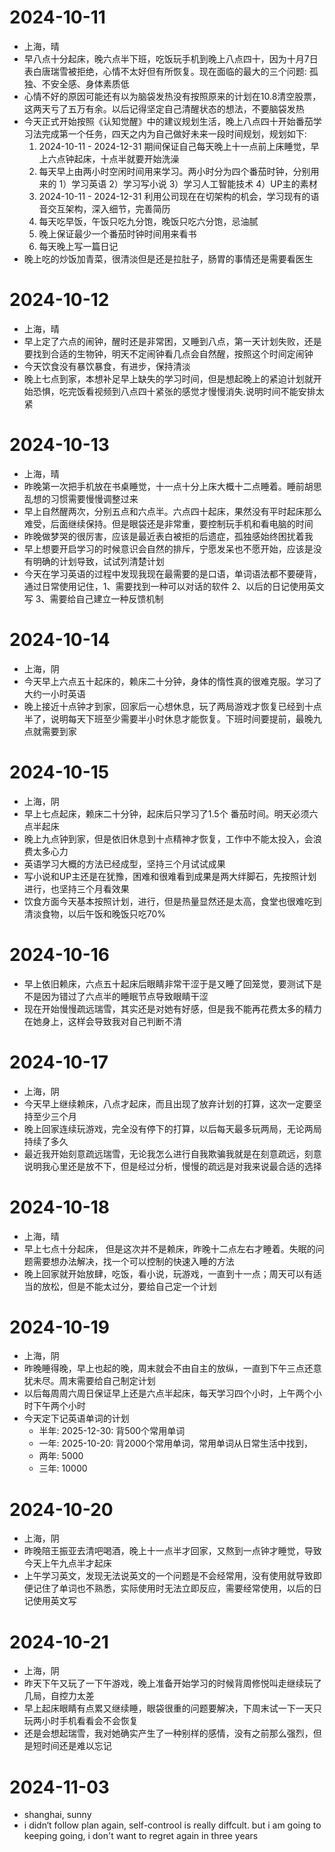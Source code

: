# 2024-10-11
+ 上海，晴
+ 早八点十分起床，晚六点半下班，吃饭玩手机到晚上八点四十，因为十月7日表白唐瑞雪被拒绝，心情不太好但有所恢复。现在面临的最大的三个问题: 孤独、不安全感、身体素质低
+ 心情不好的原因可能还有以为脑袋发热没有按照原来的计划在10.8清空股票，这两天亏了五万有余。以后记得坚定自己清醒状态的想法，不要脑袋发热
+ 今天正式开始按照《认知觉醒》中的建议规划生活，晚上八点四十开始番茄学习法完成第一个任务，四天之内为自己做好未来一段时间规划，规划如下:
    1. 2024-10-11 - 2024-12-31 期间保证自己每天晚上十一点前上床睡觉，早上六点钟起床，十点半就要开始洗澡
    2. 每天早上由两小时空闲时间用来学习。两小时分为四个番茄时钟，分别用来的 1）学习英语 2）学习写小说 3）学习人工智能技术  4）UP主的素材
    3. 2024-10-11 - 2024-12-31 利用公司现在在切架构的机会，学习现有的语音交互架构，深入细节，完善简历
    4. 每天吃早饭，午饭只吃九分饱，晚饭只吃六分饱，忌油腻
    5. 晚上保证最少一个番茄时钟时间用来看书
    6. 每天晚上写一篇日记
+ 晚上吃的炒饭加青菜，很清淡但是还是拉肚子，肠胃的事情还是需要看医生

# 2024-10-12
+ 上海，晴
+ 早上定了六点的闹钟，醒时还是非常困，又睡到八点，第一天计划失败，还是要找到合适的生物钟，明天不定闹钟看几点会自然醒，按照这个时间定闹钟
+ 今天饮食没有暴饮暴食，有进步，保持清淡
+ 晚上七点到家，本想补足早上缺失的学习时间，但是想起晚上的紧迫计划就开始恐惧，吃完饭看视频到八点四十紧张的感觉才慢慢消失.说明时间不能安排太紧

# 2024-10-13
+ 上海，晴
+ 昨晚第一次把手机放在书桌睡觉，十一点十分上床大概十二点睡着。睡前胡思乱想的习惯需要慢慢调整过来
+ 早上自然醒两次，分别五点和六点半。六点四十起床，果然没有平时起床那么难受，后面继续保持。但是眼袋还是非常重，要控制玩手机和看电脑的时间
+ 昨晚做梦哭的很厉害，应该是最近表白被拒的后遗症，孤独感始终困扰着我
+ 早上想要开启学习的时候意识会自然的排斥，宁愿发呆也不愿开始，应该是没有明确的计划导致，试试列清楚计划
+ 今天在学习英语的过程中发现我现在最需要的是口语，单词语法都不要硬背，通过日常使用记住，1、需要找到一种可以对话的软件 2、以后的日记使用英文写 3、需要给自己建立一种反馈机制

# 2024-10-14
+ 上海，阴
+ 今天早上六点五十起床的，赖床二十分钟，身体的惰性真的很难克服。学习了大约一小时英语
+ 晚上接近十点钟才到家，回家后一心想休息，玩了两局游戏才恢复已经到十点半了，说明每天下班至少需要半小时休息才能恢复。下班时间要提前，最晚九点就需要到家

# 2024-10-15
+ 上海，阴
+ 早上七点起床，赖床二十分钟，起床后只学习了1.5个 番茄时间。明天必须六点半起床
+ 晚上九点钟到家，但是依旧休息到十点精神才恢复，工作中不能太投入，会浪费太多心力
+ 英语学习大概的方法已经成型，坚持三个月试试成果
+ 写小说和UP主还是在犹豫，困难和很难看到成果是两大绊脚石，先按照计划进行，也坚持三个月看效果
+ 饮食方面今天基本按照计划，进行，但是热量显然还是太高，食堂也很难吃到清淡食物，以后午饭和晚饭只吃70%

# 2024-10-16
+ 早上依旧赖床，六点五十起床后眼睛非常干涩于是又睡了回笼觉，要测试下是不是因为错过了六点半的睡眠节点导致眼睛干涩
+ 现在开始慢慢疏远瑞雪，其实还是对她有好感，但是我不能再花费太多的精力在她身上，这样会导致我对自己判断不清

# 2024-10-17
+ 上海，阴
+ 今天早上继续赖床，八点才起床，而且出现了放弃计划的打算，这次一定要坚持至少三个月
+ 晚上回家连续玩游戏，完全没有停下的打算，以后每天最多玩两局，无论两局持续了多久
+ 最近我开始刻意疏远瑞雪，无论我怎么进行自我欺骗我就是在刻意疏远，刻意说明我心里还是放不下，但是经过分析，慢慢的疏远是对我来说最合适的选择

# 2024-10-18
+ 上海，晴
+ 早上七点十分起床， 但是这次并不是赖床，昨晚十二点左右才睡着。失眠的问题需要想办法解决，找一个可以控制的快速入睡的方法
+ 晚上回家就开始放肆，吃饭，看小说，玩游戏，一直到十一点；周天可以有适当的放松，但是不能太过分，要给自己定一个计划

# 2024-10-19
+ 上海，阴
+ 昨晚睡得晚，早上也起的晚，周末就会不由自主的放纵，一直到下午三点还意犹未尽。周末需要给自己制定计划
+ 以后每周周六周日保证早上还是六点半起床，每天学习四个小时，上午两个小时下午两个小时
+ 今天定下记英语单词的计划
    - 半年: 2025-12-30: 背500个常用单词
    - 一年: 2025-10-20: 背2000个常用单词，常用单词从日常生活中找到，
    - 两年: 5000
    - 三年: 10000

# 2024-10-20
+ 上海，阴
+ 昨晚陪王振亚去清吧喝酒，晚上十一点半才回家，又熬到一点钟才睡觉，导致今天上午九点半才起床
+ 上午学习英文，发现无法说英文的一个问题是不会经常用，没有使用就导致即便记住了单词也不熟悉，实际使用时无法立即反应，需要经常使用，以后的日记使用英文写

# 2024-10-21
+ 上海，阴
+ 昨天下午又玩了一下午游戏，晚上准备开始学习的时候背周修悦叫走继续玩了几局，自控力太差
+ 早上起床眼睛有点累又继续睡，眼袋很重的问题要解决，下周末试一下一天只玩两小时手机看看会不会恢复
+ 还是会想起瑞雪，我对她确实产生了一种别样的感情，没有之前那么强烈，但是短时间还是难以忘记


# 2024-11-03
+ shanghai, sunny
+ i didn‘t follow plan again, self-controol is really diffcult. but i am going to  keeping going, i don't want to regret again in three years 